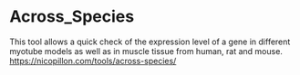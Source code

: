 # Across_Species
This tool allows a quick check of the expression level of a gene in different myotube models as well as in muscle tissue from human, rat and mouse.
https://nicopillon.com/tools/across-species/
